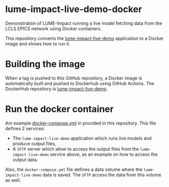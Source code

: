 # lume-impact-live-demo-docker

Demonstration of LUME-Impact running a live model fetching data from the LCLS EPICS network using Docker containers.

This repository converts the [lume-impact-live-demo](https://github.com/ChristopherMayes/lume-impact-live-demo) application to a Docker image and shows how to run it.

# Building the image

When a tag is pushed to this GitHub repository, a Docker image is automatically built and pushed to Dockerhub using GitHub Actions. The DockerHub repository is [lume-impact-live-demo](https://hub.docker.com/r/tidair/lume-impact-live-demo).

# Run the docker container

Am example [docker-compose.yml](scripts/docker-compose.yml) in provided in this repository. This file defines 2 services:
- The `lume-impact-live-demo` application which runs live models and produce output files,
- A `SFTP` server which allow to access the output files from the `lume-impact-live-demo` service above, as an example on how to access the output data.

Also, the `docker-compose.yml` file defines a data volume where the `lume-impact-live-demo` data is saved. The `SFTP` access the data from this volume as well.
